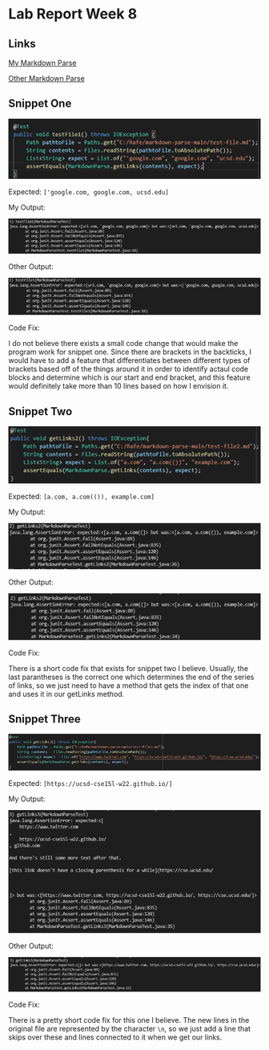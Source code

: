 # Lab Report Week 8

## Links
[My Markdown Parse](https://github.com/rafegers0n/markdown-parse)

[Other Markdown Parse](https://github.com/BenX-64/markdown-parse)

## Snippet One
![image](SnippetTest1.PNG)

Expected: `['google.com, google.com, ucsd.edu]`

My Output:

![image](SnippetOutput4.PNG)

Other Output:

![image](OtherFail1.PNG)

Code Fix:

I do not believe there exists a small code change that would make the program work for snippet one. Since there are brackets in the backticks, I would have to add a feature that differentiates between different types of brackets based off of the things around it in order to identify actaul code blocks and determine which is our start and end bracket, and this feature would definitely take more than 10 lines based on how I envision it.

## Snippet Two
![image](SnippetTest2.PNG)

Expected: `[a.com, a.com(()), example.com]`

My Output:

![image](SnippetOutput2.PNG)

Other Output:

![image](OtherFail2.PNG)

Code Fix:

There is a short code fix that exists for snippet two I believe. Usually, the last parantheses is the correct one which determines the end of the series of links, so we just need to have a method that gets the index of that one and uses it in our getLinks method.

## Snippet Three
![image](SnippetTest3.PNG)

Expected: `[https://ucsd-cse15l-w22.github.io/]`

My Output:

![image](SnippetOutput3.PNG)

Other Output:

![image](OtherFail3.PNG)

Code Fix:

There is a pretty short code fix for this one I believe. The new lines in the original file are represented by the character `\n`, so we just add a line that skips over these and lines connected to it when we get our links.
